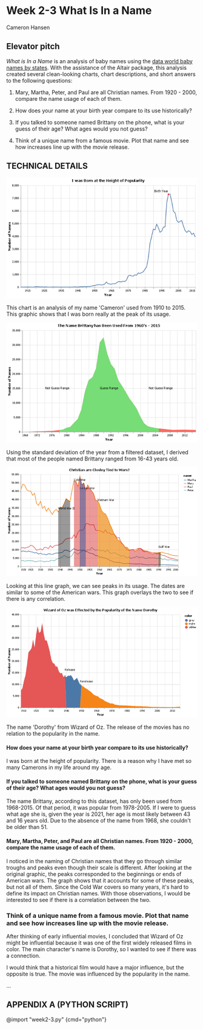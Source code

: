 # Week 2-3 What Is In a Name

Cameron Hansen 


## Elevator pitch

*What is In a Name* is an analysis of baby names using the [data world baby names by states](https://data.world/government/us-baby-names-by-state). With the assistance of the Altair package, this analysis created several clean-looking charts, chart descriptions, and short answers to the following questions:

1. Mary, Martha, Peter, and Paul are all Christian names. From 1920 - 2000, compare the name usage of each of them.

2. How does your name at your birth year compare to its use historically?


3. If you talked to someone named Brittany on the phone, what is your guess of their age? What ages would you not guess?

4. Think of a unique name from a famous movie.  Plot that name and see how increases line up with the movie release.

## TECHNICAL DETAILS

![Year Comparison](Campoint.png)

This chart is an analysis of my name 'Cameron' used from 1910 to 2015. This graphic shows that I was born really at the peak of its usage. 

![Brittany's Chart](brit_final.png)

Using the standard deviation of the year from a filtered dataset, I derived that most of the people named Brittany ranged from 16-43 years old. 


![War Graphic](christ_names.png)

Looking at this line graph, we can see peaks in its usage. The dates are similar to some of the American wars. This graph overlays the two to see if there is any correlation. 

![Movie Name](famousname.png)

The name 'Dorothy' from Wizard of Oz. The release of the movies has no relation to the popularity in the name. 

#### How does your name at your birth year compare to its use historically?
  
I was born at the height of popularity. There is a reason why I have met so many Camerons in my life around my age. 


#### If you talked to someone named Brittany on the phone, what is your guess of their age? What ages would you not guess?

The name Brittany, according to this dataset, has only been used from 1968-2015. Of that period, it was popular from 1978-2005. If I were to guess what age she is, given the year is 2021, her age is most likely between 43 and 16 years old. Due to the absence of the name from  1968, she couldn't be older than 51. 

#### Mary, Martha, Peter, and Paul are all Christian names. From 1920 - 2000, compare the name usage of each of them.

I noticed in the naming of Christian names that they go through similar troughs and peaks even though their scale is different. After looking at the original graphic, the peaks corresponded to the beginnings or ends of American wars. The graph shows that it accounts for some of these peaks, but not all of them. Since the Cold War covers so many years, it's hard to define its impact on Christian names. With those observations, I would be interested to see if there is a correlation between the two. 


### Think of a unique name from a famous movie. Plot that name and see how increases line up with the movie release.

After thinking of early influential movies, I concluded that  Wizard of Oz might be influential because it was one of the first widely released films in color. The main character's name is Dorothy, so I wanted to see if there was a connection. 

I would think that a historical film would have a major influence, but the opposite is true. The movie was influenced by the popularity in the name.

...

## APPENDIX A (PYTHON SCRIPT)

@import "week2-3.py" {cmd="python"}